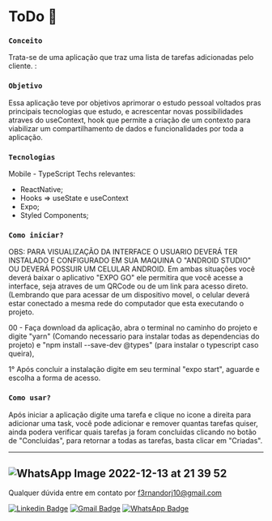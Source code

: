 # ToDo :floppy_disk:

### `Conceito`

Trata-se de uma aplicação que traz uma lista de tarefas adicionadas pelo cliente. :

### `Objetivo`

Essa aplicação teve por objetivos aprimorar o estudo pessoal voltados pras principais tecnologias que estudo, e acrescentar novas possibilidades atraves do useContext, 
hook que permite a criação de um contexto para viabilizar um compartilhamento de dados e funcionalidades por toda a aplicação.

### `Tecnologias`

Mobile - TypeScript
Techs relevantes:
- ReactNative;
- Hooks => useState e useContext
- Expo;
- Styled Components;

### `Como iniciar?`

OBS: PARA VISUALIZAÇÃO DA INTERFACE O USUARIO DEVERÁ TER INSTALADO E CONFIGURADO EM SUA MAQUINA O "ANDROID STUDIO" OU DEVERÁ POSSUIR UM CELULAR ANDROID.
Em ambas situações você deverá baixar o aplicativo "EXPO GO" ele permitira que você acesse a interface, seja atraves de um QRCode ou de um link para acesso direto.
(Lembrando que para acessar de um dispositivo movel, o celular deverá estar conectado a mesma rede do computador que esta executando o projeto.

00 - Faça download da aplicação, abra o terminal no caminho do projeto e digite "yarn" (Comando necessario para instalar todas as dependencias do projeto) e "npm install --save-dev @types" (para instalar o typescript caso queira), 

1° Após concluir a instalação digite em seu terminal "expo start", aguarde e escolha a forma de acesso.

### `Como usar?`

Após iniciar a aplicação digite uma tarefa e clique no icone a direita para adicionar uma task, você pode adicionar e remover quantas tarefas quiser, 
ainda podera verificar quais tarefas ja foram concluidas clicando no botão de "Concluidas", para retornar a todas as tarefas, basta clicar em "Criadas".

------------------------------------------------------------------
![WhatsApp Image 2022-12-13 at 21 39 52](https://user-images.githubusercontent.com/108803562/207476178-d3aaca7d-ae18-4a1c-964a-7c461d987379.jpeg)
------------------------------------------------------------------
Qualquer dúvida entre em contato por <a href="mailto:f3rnandorj10@gmail.com?">f3rnandorj10@gmail.com</a>

[![Linkedin Badge](https://img.shields.io/badge/-LinkedIn-blue?style=flat-square&logo=Linkedin&logoColor=white&link=https://www.linkedin.com/in/fernando-henrique-6aaa28231/)](https://www.linkedin.com/in/fernando-henrique-6aaa28231/)
[![Gmail Badge](https://img.shields.io/badge/-Gmail-c14438?style=flat-square&logo=Gmail&logoColor=white&link=mailto:f3rnandorj10@gmail.com)](mailto:f3rnandorj10@gmail.com)
[![WhatsApp Badge](https://img.shields.io/badge/WhatsApp-25D366?style=flat-square&logo=whatsapp&logoColor=white)](https://wa.me/5521964121905)
